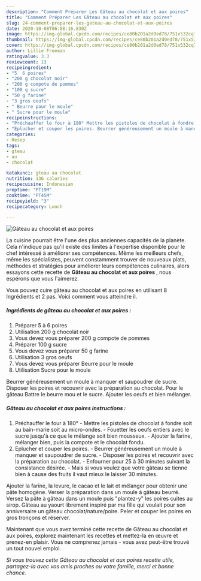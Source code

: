 ```yaml
---
description: "Comment Préparer Les Gâteau au chocolat et aux poires"
title: "Comment Préparer Les Gâteau au chocolat et aux poires"
slug: 24-comment-preparer-les-gateau-au-chocolat-et-aux-poires
date: 2020-10-08T06:08:16.830Z
image: https://img-global.cpcdn.com/recipes/ce80b201a2d0ed78/751x532cq70/gateau-au-chocolat-et-aux-poires-photo-principale-de-la-recette.jpg
thumbnail: https://img-global.cpcdn.com/recipes/ce80b201a2d0ed78/751x532cq70/gateau-au-chocolat-et-aux-poires-photo-principale-de-la-recette.jpg
cover: https://img-global.cpcdn.com/recipes/ce80b201a2d0ed78/751x532cq70/gateau-au-chocolat-et-aux-poires-photo-principale-de-la-recette.jpg
author: Lillie Freeman
ratingvalue: 3.3
reviewcount: 13
recipeingredient:
- "5  6 poires"
- "200 g chocolat noir"
- "200 g compote de pommes"
- "100 g sucre"
- "50 g farine"
- "3 gros oeufs"
- " Beurre pour le moule"
- " Sucre pour le moule"
recipeinstructions:
- "Préchauffer le four à 180° Mettre les pistoles de chocolat à fondre soit au bain-marie soit au micro-ondes. Fouetter les oeufs entiers avec le sucre jusqu&#39;à ce que le mélange soit bien mousseux. Ajouter la farine, mélanger bien, puis la compote et le chocolat fondu."
- "Eplucher et couper les poires. Beurrer généreusement un moule à manquer et saupoudrer de sucre. Disposer les poires et recouvrir avec la préparation au chocolat. Enfourner pour 25 à 30 minutes suivant la consistance désirée. Mais si vous voulez que votre gâteau se tienne bien à cause des fruits il vaut mieux le laisser 30 minutes."
categories:
- Resep
tags:
- gteau
- au
- chocolat

katakunci: gteau au chocolat 
nutrition: 136 calories
recipecuisine: Indonesian
preptime: "PT19M"
cooktime: "PT45M"
recipeyield: "3"
recipecategory: Lunch

---
```



![Gâteau au chocolat et aux poires](https://img-global.cpcdn.com/recipes/ce80b201a2d0ed78/751x532cq70/gateau-au-chocolat-et-aux-poires-photo-principale-de-la-recette.jpg)

La cuisine pourrait être l'une des plus anciennes capacités de la planète. Cela n'indique pas qu'il existe des limites à l'expertise disponible pour le chef intéressé à améliorer ses compétences. Même les meilleurs chefs, même les spécialistes, peuvent constamment trouver de nouveaux plats, méthodes et stratégies pour améliorer leurs compétences culinaires, alors essayons cette recette de <strong> Gâteau au chocolat et aux poires </strong>, nous espérons que vous l'aimerez.

<!--inarticleads1-->

Vous pouvez cuire gâteau au chocolat et aux poires en utilisant 8 Ingrédients et 2 pas. Voici comment vous atteindre il.

##### Ingrédients de gâteau au chocolat et aux poires :

1. Préparer 5 à 6 poires
1. Utilisation 200 g chocolat noir
1. Vous devez vous préparer 200 g compote de pommes
1. Préparer 100 g sucre
1. Vous devez vous préparer 50 g farine
1. Utilisation 3 gros oeufs
1. Vous devez vous préparer  Beurre pour le moule
1. Utilisation  Sucre pour le moule


Beurrer généreusement un moule à manquer et saupoudrer de sucre. Disposer les poires et recouvrir avec la préparation au chocolat. Pour le gâteau Battre le beurre mou et le sucre. Ajouter les oeufs et bien mélanger. 

<!--inarticleads2-->

##### Gâteau au chocolat et aux poires instructions :

1. Préchauffer le four à 180° - Mettre les pistoles de chocolat à fondre soit au bain-marie soit au micro-ondes. - Fouetter les oeufs entiers avec le sucre jusqu&#39;à ce que le mélange soit bien mousseux. - Ajouter la farine, mélanger bien, puis la compote et le chocolat fondu.
1. Eplucher et couper les poires. - Beurrer généreusement un moule à manquer et saupoudrer de sucre. - Disposer les poires et recouvrir avec la préparation au chocolat. - Enfourner pour 25 à 30 minutes suivant la consistance désirée. - Mais si vous voulez que votre gâteau se tienne bien à cause des fruits il vaut mieux le laisser 30 minutes.


Ajouter la farine, la levure, le cacao et le lait et mélanger pour obtenir une pâte homogène. Verser la préparation dans un moule à gâteau beurré. Versez la pâte à gâteau dans un moule puis &#34;plantez-y&#34; les poires cuites au sirop. Gâteau au yaourt librement inspiré par ma fille qui voulait pour son anniversaire un gâteau chocolat/nature/poire. Peler et couper les poires en gros tronçons et réserver. 

<!--inarticleads1-->

<p>
Maintenant que vous avez terminé cette recette de Gâteau au chocolat et aux poires, explorez maintenant les recettes et mettez-la en œuvre et prenez-en plaisir. Vous ne comprenez jamais - vous avez peut-être trouvé un tout nouvel emploi.
</p>

<p>
<i>Si vous trouvez cette Gâteau au chocolat et aux poires recette utile, partagez-la avec vos amis proches ou votre famille, merci et bonne chance.</i>
</p>
